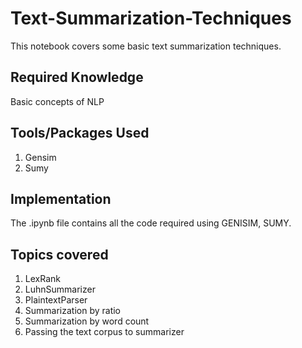 # Text-Summarization-Techniques
This notebook covers some basic text summarization techniques.

## Required Knowledge
Basic concepts of NLP

## Tools/Packages Used
1. Gensim
2. Sumy

## Implementation
The .ipynb file contains all the code required using GENISIM, SUMY.

## Topics covered
1. LexRank
2. LuhnSummarizer
3. PlaintextParser
4. Summarization by ratio
5. Summarization by word count
6. Passing the text corpus to summarizer
